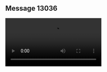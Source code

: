 ## Message 13036



![Video](https://data.iron-swords.co.il/2024/October/25/https://data.iron-swords.co.il/2024/October/25/13036/13036_media.mp4)
